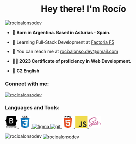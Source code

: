 <h1 align="center">Hey there! I'm Rocío</h1>

<p align="left"> <img src="https://komarev.com/ghpvc/?username=rocioalonsodev&label=Profile%20views&color=8c6cd6&style=flat" alt="rocioalonsodev" /> </p>


- 📍 **Born in Argentina. Based in Asturias - Spain.**

- 🤝 Learning Full-Stack Development at [Factoria F5](https://github.com/FactoriaF5-Asturias)

- 📧 You can reach me at [rocioalonso.dev@gmail.com](rocioalonso.dev@gmail.com)

- 👨‍💻 **2023 Certificate of proficiency in Web Development.**

- 💬 **C2 English**

<h3 align="left">Connect with me:</h3>
<p align="left">
<a href="https://linkedin.com/in/rocioalonsodev" target="blank"><img align="center" src="https://raw.githubusercontent.com/rahuldkjain/github-profile-readme-generator/master/src/images/icons/Social/linked-in-alt.svg" alt="rocioalonsodev" height="30" width="40" /></a>
</p>

<h3 align="left">Languages and Tools:</h3>
<p align="left"> <a href="https://getbootstrap.com" target="_blank" rel="noreferrer"> <img src="https://raw.githubusercontent.com/devicons/devicon/master/icons/bootstrap/bootstrap-plain-wordmark.svg" alt="bootstrap" width="40" height="40"/> </a> <a href="https://www.w3schools.com/css/" target="_blank" rel="noreferrer"> <img src="https://raw.githubusercontent.com/devicons/devicon/master/icons/css3/css3-original-wordmark.svg" alt="css3" width="40" height="40"/> </a> <a href="https://www.figma.com/" target="_blank" rel="noreferrer"> <img src="https://www.vectorlogo.zone/logos/figma/figma-icon.svg" alt="figma" width="40" height="40"/> </a> <a href="https://git-scm.com/" target="_blank" rel="noreferrer"> <img src="https://www.vectorlogo.zone/logos/git-scm/git-scm-icon.svg" alt="git" width="40" height="40"/> </a> <a href="https://www.w3.org/html/" target="_blank" rel="noreferrer"> <img src="https://raw.githubusercontent.com/devicons/devicon/master/icons/html5/html5-original-wordmark.svg" alt="html5" width="40" height="40"/> </a> <a href="https://developer.mozilla.org/en-US/docs/Web/JavaScript" target="_blank" rel="noreferrer"> <img src="https://raw.githubusercontent.com/devicons/devicon/master/icons/javascript/javascript-original.svg" alt="javascript" width="40" height="40"/> </a> <a href="https://sass-lang.com" target="_blank" rel="noreferrer"> <img src="https://raw.githubusercontent.com/devicons/devicon/master/icons/sass/sass-original.svg" alt="sass" width="40" height="40"/> </a> </p>

<p><img align="left" src="https://github-readme-stats.vercel.app/api/top-langs?username=rocioalonsodev&show_icons=true&theme=dark&bg_color=000000&locale=en&layout=compact" alt="rocioalonsodev" /></p>

<p>&nbsp;<img align="center" src="https://github-readme-stats.vercel.app/api?username=rocioalonsodev&show_icons=true&bg_color=050505&locale=en" alt="rocioalonsodev" /></p>
